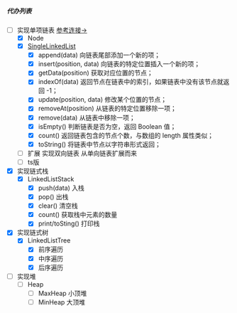 ##### 代办列表
- [ ] 实现单项链表   [参考连接→](https://2xiao.github.io/leetcode-js/leetcode/ds/linked_list.html#%E5%8D%95%E5%90%91%E9%93%BE%E8%A1%A8)
    - [x] Node 
    - [x] [SingleLinkedList](../data-structure/linked-list-stack/linked-list-stack.js) 
        - [x] append(data) 向链表尾部添加一个新的项；
        - [x] insert(position, data) 向链表的特定位置插入一个新的项；
        - [x] getData(position) 获取对应位置的节点；
        - [x] indexOf(data) 返回节点在链表中的索引，如果链表中没有该节点就返回 -1；
        - [x] update(position, data) 修改某个位置的节点；
        - [x] removeAt(position) 从链表的特定位置移除一项；
        - [x] remove(data) 从链表中移除一项；
        - [x] isEmpty() 判断链表是否为空，返回 Boolean 值；
        - [x] count() 返回链表包含的节点个数，与数组的 length 属性类似；
        - [x] toString() 将链表中节点以字符串形式返回；
    - [ ] 扩展 实现双向链表 从单向链表扩展而来 
    - [ ] ts版
- [x] 实现链式栈
    - [x] LinkedListStack  
        - [x] push(data) 入栈
        - [x] pop() 出栈
        - [x] clear() 清空栈
        - [x] count() 获取栈中元素的数量
        - [x] print/toSting() 打印栈
- [x] 实现链式树
    - [x] LinkedListTree  
        - [x] 前序遍历
        - [x] 中序遍历
        - [x] 后序遍历
- [ ] 实现堆
    - [ ] Heap  
        - [ ] MaxHeap 小顶堆
        - [ ] MinHeap 大顶堆